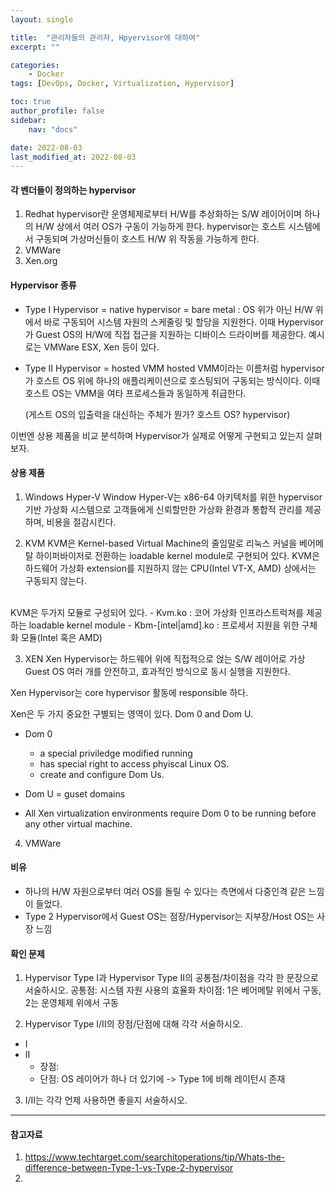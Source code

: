 ```yaml
---
layout: single

title:  "관리자들의 관리자, Hpyervisor에 대하여"
excerpt: ""

categories:
    - Docker
tags: [DevOps, Docker, Virtualization, Hypervisor]

toc: true
author_profile: false
sidebar:
    nav: "docs"

date: 2022-08-03
last_modified_at: 2022-08-03
---
```


#### 각 벤더들이 정의하는 hypervisor
1. Redhat
    hypervisor란 운영체제로부터 H/W를 추상화하는 S/W 레이어이며 하나의 H/W 상에서 여러 OS가 구동이 가능하게 한다. hypervisor는 호스트 시스템에서 구동되며 가상머신들이 호스트 H/W 위 작동을 가능하게 한다.
2. VMWare
3. Xen.org

#### Hypervisor 종류
- Type I Hypervisor = native hypervisor = bare metal
  : OS 위가 아닌 H/W 위에서 바로 구동되어 시스템 자원의 스케줄링 및 할당을 지원한다. 이때 Hypervisor가 Guest OS의 H/W에 직접 접근을 지원하는 디바이스 드라이버를 제공한다. 예시로는 VMWare ESX, Xen 등이 있다.
- Type II Hypervisor = hosted VMM 
  hosted VMM이라는 이름처럼 hypervisor가 호스트 OS 위에 하나의 애플리케이션으로 호스팅되어 구동되는 방식이다.
  이때 호스트 OS는 VMM을 여타 프로세스들과 동일하게 취급한다.

  (게스트 OS의 입출력을 대신하는 주체가 뭔가? 호스트 OS? hypervisor)


이번엔 상용 제품을 비교 분석하며 Hypervisor가 실제로 어떻게 구현되고 있는지 살펴보자.

#### 상용 제품
1. Windows Hyper-V
Window Hyper-V는 x86-64 아키텍처를 위한 hypervisor 기반 가상화 시스템으로
고객들에게 신뢰할만한 가상화 환경과 통합적 관리를 제공하며, 비용을 절감시킨다.




2. KVM
KVM은 Kernel-based Virtual Machine의 줄임말로 리눅스 커널을 베어메탈 하이퍼바이저로 전환하는 loadable kernel module로 구현되어 있다. 
KVM은 하드웨어 가상화 extension를 지원하지 않는 CPU(Intel VT-X, AMD) 상에서는 구동되지 않는다. 
<br>
KVM은 두가지 모듈로 구성되어 있다.
- Kvm.ko : 코어 가상화 인프라스트럭쳐를 제공하는 loadable kernel module
- Kbm-[intel|amd].ko : 프로세서 지원을 위한 구체화 모듈(Intel 혹은 AMD)

3. XEN
Xen Hypervisor는 하드웨어 위에 직접적으로 얹는 S/W 레이어로 가상 Guest OS 여러 개를 안전하고, 효과적인 방식으로 동시 실행을 지원한다.

Xen Hypervisor는 core hypervisor 활동에 responsible 하다. 

Xen은 두 가지 중요한 구별되는 영역이 있다.
Dom 0 and Dom U. 
- Dom 0
    - a special priviledge modified running 
    - has special right to access phyiscal Linux OS.
    - create and configure Dom Us.
- Dom U = guset domains

- All Xen virtualization environments require Dom 0 to be running before any other virtual machine.

4. VMWare


#### 비유
- 하나의 H/W 자원으로부터 여러 OS를 돌릴 수 있다는 측면에서 다중인격 같은 느낌이 들었다.
- Type 2 Hypervisor에서 Guest OS는 점장/Hypervisor는 지부장/Host OS는 사장 느낌

#### 확인 문제
1. Hypervisor Type I과 Hypervisor Type II의 공통점/차이점을 각각 한 문장으로 서술하시오.
    공통점: 시스템 자원 사용의 효율화
    차이점: 1은 베어메탈 위에서 구동, 2는 운영체제 위에서 구동

2. Hypervisor Type I/II의 장점/단점에 대해 각각 서술하시오.
- I
- II
    - 장점: 
    - 단점: OS 레이어가 하나 더 있기에 -> Type 1에 비해 레이턴시 존재



3. I/II는 각각 언제 사용하면 좋을지 서술하시오.

---
#### 참고자료
1. https://www.techtarget.com/searchitoperations/tip/Whats-the-difference-between-Type-1-vs-Type-2-hypervisor
2. 